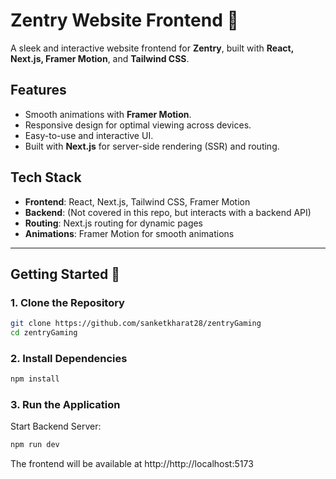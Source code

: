 # Zentry Website Frontend 🚀

A sleek and interactive website frontend for **Zentry**, built with **React, Next.js, Framer Motion**, and **Tailwind CSS**.

## Features
- Smooth animations with **Framer Motion**.
- Responsive design for optimal viewing across devices.
- Easy-to-use and interactive UI.
- Built with **Next.js** for server-side rendering (SSR) and routing.

## Tech Stack
- **Frontend**: React, Next.js, Tailwind CSS, Framer Motion
- **Backend**: (Not covered in this repo, but interacts with a backend API)
- **Routing**: Next.js routing for dynamic pages
- **Animations**: Framer Motion for smooth animations

---

## Getting Started 🚀

### 1. Clone the Repository
```sh
git clone https://github.com/sanketkharat28/zentryGaming
cd zentryGaming
```

### 2. Install Dependencies
```sh
npm install
```

### 3. Run the Application
Start Backend Server:
```sh
npm run dev
```

The frontend will be available at http://http://localhost:5173
